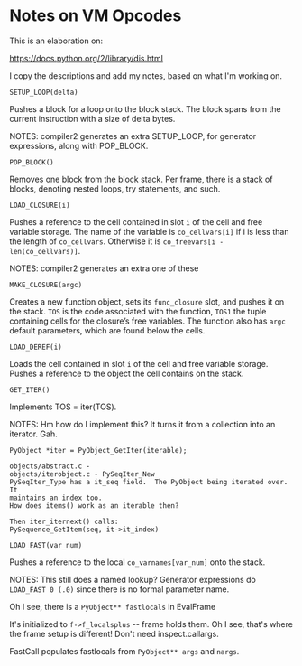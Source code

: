 Notes on VM Opcodes
===================

This is an elaboration on:

https://docs.python.org/2/library/dis.html

I copy the descriptions and add my notes, based on what I'm working on.


`SETUP_LOOP(delta)`

Pushes a block for a loop onto the block stack. The block spans from the
current instruction with a size of delta bytes.

NOTES: compiler2 generates an extra SETUP_LOOP, for generator expressions,
along with POP_BLOCK.


`POP_BLOCK()`

Removes one block from the block stack. Per frame, there is a stack of blocks,
denoting nested loops, try statements, and such.


`LOAD_CLOSURE(i)`

Pushes a reference to the cell contained in slot `i` of the cell and free
variable storage. The name of the variable is `co_cellvars[i]` if i is less
than the length of `co_cellvars`. Otherwise it is
`co_freevars[i - len(co_cellvars)]`.

NOTES: compiler2 generates an extra one of these


`MAKE_CLOSURE(argc)`

Creates a new function object, sets its `func_closure` slot, and pushes it on
the stack. `TOS` is the code associated with the function, `TOS1` the tuple
containing cells for the closure’s free variables. The function also has `argc`
default parameters, which are found below the cells.


`LOAD_DEREF(i)`

Loads the cell contained in slot `i` of the cell and free variable storage.
Pushes a reference to the object the cell contains on the stack.


`GET_ITER()`

Implements TOS = iter(TOS).

NOTES: Hm how do I implement this?  It turns it from a collection into an
iterator.  Gah.

    PyObject *iter = PyObject_GetIter(iterable); 

    objects/abstract.c - 
    objects/iterobject.c - PySeqIter_New
    PySeqIter_Type has a it_seq field.  The PyObject being iterated over.  It
    maintains an index too.
    How does items() work as an iterable then?

    Then iter_iternext() calls:
    PySequence_GetItem(seq, it->it_index)



`LOAD_FAST(var_num)`

Pushes a reference to the local `co_varnames[var_num]` onto the stack.

NOTES:
This still does a named lookup?  Generator expressions do `LOAD_FAST 0 (.0)`
since there is no formal parameter name.

Oh I see, there is a `PyObject** fastlocals` in EvalFrame

It's initialized to `f->f_localsplus` -- frame holds them.  Oh I see, that's
where the frame setup is different!  Don't need inspect.callargs.


FastCall populates fastlocals from `PyObject** args` and `nargs`.







